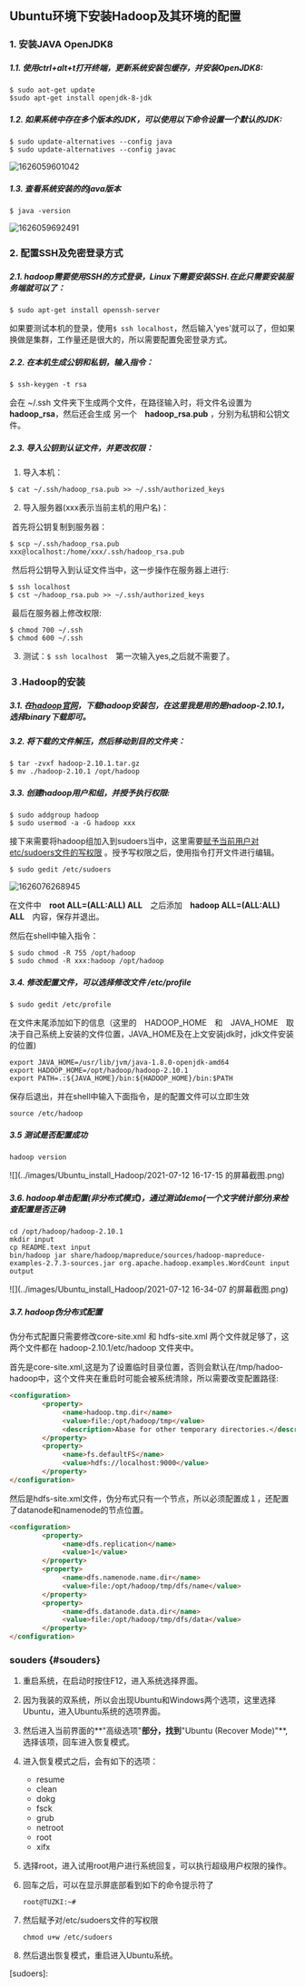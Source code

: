 ## Ubuntu环境下安装Hadoop及其环境的配置

### 1. 安装JAVA OpenJDK8

##### 1.1. 使用ctrl+alt+t打开终端，更新系统安装包缓存，并安装OpenJDK8:

```shell
$ sudo aot-get update
$sudo apt-get install openjdk-8-jdk
```

##### 1.2. 如果系统中存在多个版本的JDK，可以使用以下命令设置一个默认的JDK:

```shell
$ sudo update-alternatives --config java
$ sudo update-alternatives --config javac
```

![1626059601042](../images/Ubuntu_install_Hadoop/1626059601042.png)

##### 1.3. 查看系统安装的的java版本

```shell
$ java -version
```

![1626059692491](../images/Ubuntu_install_Hadoop/1626059692491.png)

### 2. 配置SSH及免密登录方式

##### 2.1. hadoop需要使用SSH的方式登录，Linux下需要安装SSH.在此只需要安装服务端就可以了：

```shell
$ sudo apt-get install openssh-server
```

如果要测试本机的登录，使用`$ ssh localhost`，然后输入'yes'就可以了，但如果换做是集群，工作量还是很大的，所以需要配置免密登录方式。

##### 2.2. 在本机生成公钥和私钥，输入指令：

```shell
$ ssh-keygen -t rsa
```

会在 ~/.ssh 文件夹下生成两个文件，在路径输入时，将文件名设置为**hadoop_rsa**，然后还会生成 另一个　**hadoop_rsa.pub** ，分别为私钥和公钥文件。

##### 2.3. 导入公钥到认证文件，并更改权限：

1) 导入本机：

```shell
$ cat ~/.ssh/hadoop_rsa.pub >> ~/.ssh/authorized_keys
```

2) 导入服务器(xxx表示当前主机的用户名)：

​	首先将公钥复制到服务器：

```shell
$ scp ~/.ssh/hadoop_rsa.pub xxx@localhost:/home/xxx/.ssh/hadoop_rsa.pub
```

​	然后将公钥导入到认证文件当中，这一步操作在服务器上进行:

```shell
$ ssh localhost
$ cst ~/hadoop_rsa.pub >> ~/.ssh/authorized_keys
```

​	最后在服务器上修改权限:

```shell
$ chmod 700 ~/.ssh
$ chmod 600 ~/.ssh
```

3) 测试：`$ ssh localhost`　第一次输入yes,之后就不需要了。

### ３.Hadoop的安装

##### 3.1. 在[hadoop官网](http://hadoop.apache.org/releases.html)，下载hadoop安装包，在这里我是用的是hadoop-2.10.1，选择binary下载即可。

##### 3.2. 将下载的文件解压，然后移动到目的文件夹：

```shell
$ tar -zvxf hadoop-2.10.1.tar.gz
$ mv ./hadoop-2.10.1 /opt/hadoop
```

##### 3.3. 创建hadoop用户和组，并授予执行权限:

```shell
$ sudo addgroup hadoop
$ sudo usermod -a -G hadoop xxx
```

接下来需要将hadoop组加入到sudoers当中，这里需要[赋予当前用户对etc/sudoers文件的写权限](#souders) 。授予写权限之后，使用指令打开文件进行编辑。

```shell
$ sudo gedit /etc/sudoers
```

![1626076268945](../images/Ubuntu_install_Hadoop/1626076268945.png)

在文件中　**root	ALL=(ALL:ALL)	ALL**　之后添加　**hadoop	ALL=(ALL:ALL)	ALL**　内容，保存并退出。

然后在shell中输入指令：

```shell
$ sudo chmod -R 755 /opt/hadoop
$ sudo chmod -R xxx:hadoop /opt/hadoop
```

##### 3.4. 修改配置文件，可以选择修改文件 /etc/profile

```shell
$ sudo gedit /etc/profile
```

在文件末尾添加如下的信息（这里的　HADOOP_HOME　和　JAVA_HOME　取决于自己系统上安装的文件位置，JAVA_HOME及在上文安装jdk时，jdk文件安装的位置)

```
export JAVA_HOME=/usr/lib/jvm/java-1.8.0-openjdk-amd64
export HADOOP_HOME=/opt/hadoop/hadoop-2.10.1
export PATH=.:${JAVA_HOME}/bin:${HADOOP_HOME}/bin:$PATH
```

保存后退出，并在shell中输入下面指令，是的配置文件可以立即生效

```shell
source /etc/hadoop
```

##### 3.5 测试是否配置成功

```shell
hadoop version
```

![](../images/Ubuntu_install_Hadoop/2021-07-12 16-17-15 的屏幕截图.png)

##### 3.6. hadoop单击配置(非分布式模式)，通过测试demo(一个文字统计部分)来检查配置是否正确

```shell
cd /opt/hadoop/hadoop-2.10.1
mkdir input
cp README.text input
bin/hadoop jar share/hadoop/mapreduce/sources/hadoop-mapreduce-examples-2.7.3-sources.jar org.apache.hadoop.examples.WordCount input output
```

![](../images/Ubuntu_install_Hadoop/2021-07-12 16-34-07 的屏幕截图.png)

##### 3.7. hadoop伪分布式配置

伪分布式配置只需要修改core-site.xml 和 hdfs-site.xml 两个文件就足够了，这两个文件都在 hadoop-2.10.1/etc/hadoop 文件夹中。

首先是core-site.xml,这是为了设置临时目录位置，否则会默认在/tmp/hadoo-hadoop中，这个文件夹在重启时可能会被系统清除，所以需要改变配置路径:

```html
<configuration>
        <property>
             <name>hadoop.tmp.dir</name>
             <value>file:/opt/hadoop/tmp</value>
             <description>Abase for other temporary directories.</description>
        </property>
        <property>
             <name>fs.defaultFS</name>
             <value>hdfs://localhost:9000</value>
        </property>
</configuration>
```

然后是hdfs-site.xml文件，伪分布式只有一个节点，所以必须配置成１，还配置了datanode和namenode的节点位置。

```html
<configuration>
        <property>
             <name>dfs.replication</name>
             <value>1</value>
        </property>
        <property>
             <name>dfs.namenode.name.dir</name>
             <value>file:/opt/hadoop/tmp/dfs/name</value>
        </property>
        <property>
             <name>dfs.datanode.data.dir</name>
             <value>file:/opt/hadoop/tmp/dfs/data</value>
        </property>
</configuration>
```





### souders {#souders}

1. 重启系统，在启动时按住F12，进入系统选择界面。

2. 因为我装的双系统，所以会出现Ubuntu和Windows两个选项，这里选择Ubuntu，进入Ubuntu系统的选项界面。

3. 然后进入当前界面的**"高级选项"**部分，找到**"Ubuntu (Recover Mode)"**,选择该项，回车进入恢复模式。

4. 进入恢复模式之后，会有如下的选项：

   * resume
   * clean
   * dokg
   * fsck
   * grub
   * netroot
   * root
   * xifx

5. 选择root，进入试用root用户进行系统回复，可以执行超级用户权限的操作。

6. 回车之后，可以在显示屏底部看到如下的命令提示符了

     ``root@TUZKI:~#``

7. 然后赋予对/etc/sudoers文件的写权限

   `chmod u+w /etc/sudoers`

8. 然后退出恢复模式，重启进入Ubuntu系统。

[sudoers]: 